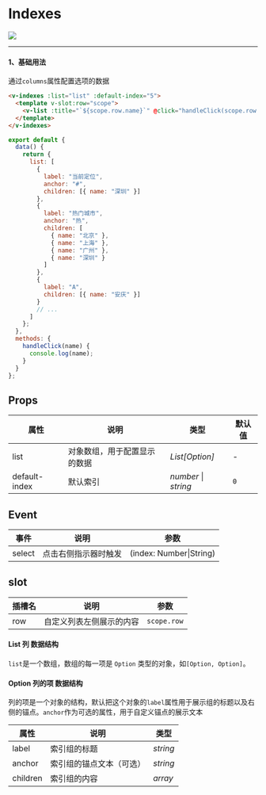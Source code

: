 # Indexes

![](https://img.shields.io/badge/coverage-0%25-red)

---

#### 1、基础用法

通过`columns`属性配置选项的数据

```html
<v-indexes :list="list" :default-index="5">
  <template v-slot:row="scope">
    <v-list :title="`${scope.row.name}`" @click="handleClick(scope.row.name)" />
  </template>
</v-indexes>
```

```js
export default {
  data() {
    return {
      list: [
        {
          label: "当前定位",
          anchor: "#",
          children: [{ name: "深圳" }]
        },
        {
          label: "热门城市",
          anchor: "热",
          children: [
            { name: "北京" },
            { name: "上海" },
            { name: "广州" },
            { name: "深圳" }
          ]
        },
        {
          label: "A",
          children: [{ name: "安庆" }]
        }
        // ...
      ]
    };
  },
  methods: {
    handleClick(name) {
      console.log(name);
    }
  }
};
```

## Props

| 属性          | 说明                         | 类型                     | 默认值 |
| ------------- | ---------------------------- | ------------------------ | ------ |
| list          | 对象数组，用于配置显示的数据 | _List[Option]_           | -      |
| default-index | 默认索引                     | _number_ &#124; _string_ | `0`    |

## Event

| 事件   | 说明                 | 参数                       |
| ------ | -------------------- | -------------------------- |
| select | 点击右侧指示器时触发 | (index: Number&#124;String) |

## slot

| 插槽名 | 说明                     | 参数        |
| ------ | ------------------------ | ----------- |
| row    | 自定义列表左侧展示的内容 | `scope.row` |

#### List 列 数据结构

`list`是一个数组，数组的每一项是 `Option` 类型的对象，如`[Option, Option]`。

#### Option 列的项 数据结构

列的项是一个对象的结构，默认把这个对象的`label`属性用于展示组的标题以及右侧的锚点。`anchor`作为可选的属性，用于自定义锚点的展示文本

| 属性     | 说明                     | 类型     |
| -------- | ------------------------ | -------- |
| label    | 索引组的标题             | _string_ |
| anchor   | 索引组的锚点文本（可选） | _string_ |
| children | 索引组的内容             | _array_  |
